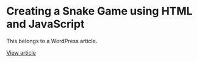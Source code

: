 # Creating a Snake Game using HTML and JavaScript
This belongs to a WordPress article.

[View article](https://www.sofiennelassoued.elementfx.com/creating-a-snake-game-using-html-and-javascript/)
